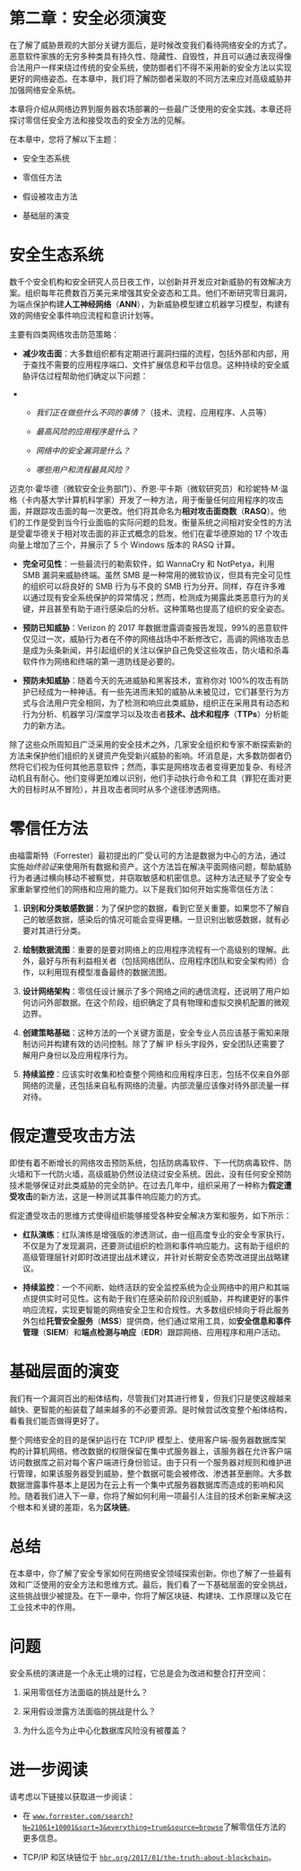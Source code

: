 # 第二章：安全必须演变

在了解了威胁景观的大部分关键方面后，是时候改变我们看待网络安全的方式了。恶意软件家族的无穷多种类具有持久性、隐藏性、自毁性，并且可以通过表现得像合法用户一样来绕过传统的安全系统，使防御者们不得不采用新的安全方法以实现更好的网络姿态。在本章中，我们将了解防御者采取的不同方法来应对高级威胁并加强网络安全系统。

本章将介绍从网络边界到服务器农场部署的一些最广泛使用的安全实践。本章还将探讨零信任安全方法和接受攻击的安全方法的见解。

在本章中，您将了解以下主题：

+   安全生态系统

+   零信任方法

+   假设被攻击方法

+   基础层的演变

# 安全生态系统

数千个安全机构和安全研究人员日夜工作，以创新并开发应对新威胁的有效解决方案。组织每年花费数百万美元来增强其安全姿态和工具。他们不断研究零日漏洞，为端点保护构建**人工神经网络**（**ANN**），为新威胁模型建立机器学习模型，构建有效的网络安全事件响应流程和意识计划等。

主要有四类网络攻击防范策略：

+   **减少攻击面**：大多数组织都有定期进行漏洞扫描的流程，包括外部和内部，用于查找不需要的应用程序端口、文件扩展信息和平台信息。这种持续的安全威胁评估过程帮助他们确定以下问题：

+   +   *我们正在做些什么不同的事情？*（技术、流程、应用程序、人员等）

    +   *最高风险的应用程序是什么？*

    +   *网络中的安全漏洞是什么？*

    +   *哪些用户和流程最具风险？*

迈克尔·霍华德（微软安全业务部门）、乔恩·平卡斯（微软研究员）和珍妮特·M·温格（卡内基大学计算机科学家）开发了一种方法，用于衡量任何应用程序的攻击面，并跟踪攻击面的每一次更改。他们将其命名为**相对攻击面商数**（**RASQ**）。他们的工作是受到当今行业面临的实际问题的启发。衡量系统之间相对安全性的方法是受霍华德关于相对攻击面的非正式概念的启发。他们在霍华德原始的 17 个攻击向量上增加了三个，并展示了 5 个 Windows 版本的 RASQ 计算。

+   **完全可见性**：一些最流行的勒索软件，如 WannaCry 和 NotPetya，利用 SMB 漏洞来威胁终端。虽然 SMB 是一种常用的微软协议，但具有完全可见性的组织可以将良好的 SMB 行为与不良的 SMB 行为分开。同样，存在许多难以通过现有安全系统保护的异常情况；然而，检测成为揭露此类恶意行为的关键，并且甚至有助于进行感染后的分析。这种策略也提高了组织的安全姿态。

+   **预防已知威胁**：Verizon 的 2017 年数据泄露调查报告发现，99%的恶意软件仅见过一次，威胁行为者在不停的网络战场中不断修改它，高调的网络攻击总是成为头条新闻，并引起组织的关注以保护自己免受这些攻击，防火墙和杀毒软件作为网络和终端的第一道防线是必要的。

+   **预防未知威胁**：随着今天的先进威胁和黑客技术，宣称你对 100%的攻击有防护已经成为一种神话。有一些先进而未知的威胁从未被见过，它们甚至行为方式与合法用户完全相同，为了检测和响应此类威胁，组织正在采用具有动态和行为分析、机器学习/深度学习以及攻击者**技术、战术和程序**（**TTPs**）分析能力的新方法。

除了这些众所周知且广泛采用的安全技术之外，几家安全组织和专家不断探索新的方法来保护他们组织的关键资产免受新兴威胁的影响。坏消息是，大多数防御者仍然将它们视为任何其他恶意软件；然而，事实是网络攻击者变得更加复杂、有经济动机且有耐心。他们变得更加难以识别，他们手动执行命令和工具（罪犯在面对更大的目标时从不冒险），并且攻击者同时从多个途径渗透网络。

# 零信任方法

由福雷斯特（Forrester）最初提出的广受认可的方法是数据为中心的方法，通过实施*始终验证*来使用所有数据和资产。这个方法旨在解决平面网络问题，帮助威胁行为者通过横向移动不被察觉，并窃取敏感和机密信息。这种方法还赋予了安全专家重新掌控他们的网络和应用的能力。以下是我们如何开始实施零信任方法：

1.  **识别和分类敏感数据**：为了保护您的数据，看到它至关重要。如果您不了解自己的敏感数据，感染后的情况可能会变得更糟。一旦识别出敏感数据，就有必要对其进行分类。

1.  **绘制数据流图**：重要的是要对网络上的应用程序流程有一个高级别的理解。此外，最好与所有利益相关者（包括网络团队、应用程序团队和安全架构师）合作，以利用现有模型准备最终的数据流图。

1.  **设计网络架构**：零信任设计展示了多个网络之间的通信流程，还说明了用户如何访问外部数据。在这个阶段，组织确定了具有物理和虚拟交换机配置的微观边界。

1.  **创建策略基础**：这种方法的一个关键方面是，安全专业人员应该基于需知来限制访问并构建有效的访问控制。除了了解 IP 标头字段外，安全团队还需要了解用户身份以及应用程序行为。

1.  **持续监控**：应该实时收集和检查整个网络和应用程序日志，包括不仅来自外部网络的流量，还包括来自私有网络的流量。内部流量应该像对待外部流量一样对待。

# 假定遭受攻击方法

即使有着不断增长的网络攻击预防系统，包括防病毒软件、下一代防病毒软件、防火墙和下一代防火墙，高级威胁仍然设法绕过安全系统。因此，没有任何安全预防技术能够保证对此类威胁的完全防护。在过去几年中，组织采用了一种称为**假定遭受攻击**的新方法，这是一种测试其事件响应能力的方式。

假定遭受攻击的思维方式使得组织能够接受各种安全解决方案和服务，如下所示：

+   **红队演练**：红队演练是增强版的渗透测试，由一组高度专业的安全专家执行，不仅是为了发现漏洞，还要测试组织的检测和事件响应能力。这有助于组织的高级管理层针对即时改进提出战术建议，并针对长期安全态势改进提出战略建议。

+   **持续监控**：一个不间断、始终活跃的安全监控系统为企业网络中的用户和其端点提供实时可见性。这有助于我们在感染前阶段识别威胁，并构建更好的事件响应流程，实现更智能的网络安全卫生和合规性。大多数组织倾向于将此服务外包给**托管安全服务**（**MSS**）提供商，他们通过常用工具，如**安全信息和事件管理**（**SIEM**）和**端点检测与响应**（**EDR**）跟踪网络、应用程序和用户活动。

# 基础层面的演变

我们有一个漏洞百出的船体结构，尽管我们对其进行修复，但我们只是使这艘越来越快、更智能的船装载了越来越多的不必要资源。是时候尝试改变整个船体结构，看看我们能否做得更好了。

整个网络安全的目的是保护运行在 TCP/IP 模型上、使用客户端-服务器数据库架构的计算机网络。修改数据的权限保留在集中式服务器上，该服务器在允许客户端访问数据库之前对每个客户端进行身份验证。由于只有一个服务器对规则和维护进行管理，如果该服务器受到威胁，整个数据可能会被修改、渗透甚至删除。大多数数据泄露事件基本上是因为在云上有一个集中式服务器数据库而造成的影响和风险。随着我们进入下一章，你将了解如何利用一项最引人注目的技术创新来解决这个根本和关键的差距，名为**区块链**。

# 总结

在本章中，你了解了安全专家如何在网络安全领域探索创新。你也了解了一些最有效和广泛使用的安全方法和思维方式。最后，我们看了一下基础层面的安全挑战，这些挑战很少被提及。在下一章中，你将了解区块链、构建块、工作原理以及它在工业技术中的作用。

# 问题

安全系统的演进是一个永无止境的过程，它总是会为改进和整合打开空间：

1.  采用零信任方法面临的挑战是什么？

1.  采用假设泄露方法面临的挑战是什么？

1.  为什么迄今为止中心化数据库风险没有被覆盖？

# 进一步阅读

请考虑以下链接以获取进一步阅读：

+   在 [`www.forrester.com/search?N=21061+10001&sort=3&everything=true&source=browse`](https://www.forrester.com/search?N=21061+10001&sort=3&everything=true&source=browse)了解零信任方法的更多信息。

+   TCP/IP 和区块链位于 [`hbr.org/2017/01/the-truth-about-blockchain`](https://hbr.org/2017/01/the-truth-about-blockchain)。
